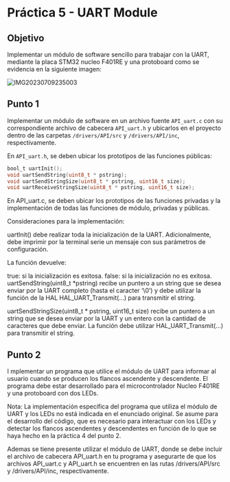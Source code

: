 # Práctica 5 - UART Module

## Objetivo
Implementar un módulo de software sencillo para trabajar con la UART, mediante la placa STM32 nucleo F401RE y una protoboard como se evidencia en la siguiente imagen:

![IMG20230709235003](https://github.com/Kzamudioq/PdM_workspace/assets/138271936/059471ee-503e-4b96-99ed-950b68302af8)

## Punto 1
Implementar un módulo de software en un archivo fuente `API_uart.c` con su correspondiente archivo de cabecera `API_uart.h` y ubicarlos en el proyecto dentro de las carpetas `/drivers/API/src` y `/drivers/API/inc`, respectivamente.

En `API_uart.h`, se deben ubicar los prototipos de las funciones públicas:

```c
bool_t uartInit();
void uartSendString(uint8_t * pstring);
void uartSendStringSize(uint8_t * pstring, uint16_t size);
void uartReceiveStringSize(uint8_t * pstring, uint16_t size);
```

En API_uart.c, se deben ubicar los prototipos de las funciones privadas y la implementación de todas las funciones de módulo, privadas y públicas.

Consideraciones para la implementación:

uartInit() debe realizar toda la inicialización de la UART. Adicionalmente, debe imprimir por la terminal serie un mensaje con sus parámetros de configuración.

La función devuelve:

true: si la inicialización es exitosa.
false: si la inicialización no es exitosa.
uartSendString(uint8_t *pstring) recibe un puntero a un string que se desea enviar por la UART completo (hasta el caracter ‘\0’) y debe utilizar la función de la HAL HAL_UART_Transmit(...) para transmitir el string.

uartSendStringSize(uint8_t * pstring, uint16_t size) recibe un puntero a un string que se desea enviar por la UART y un entero con la cantidad de caracteres que debe enviar. La función debe utilizar HAL_UART_Transmit(...) para transmitir el string.

## Punto 2
I
mplementar un programa que utilice el módulo de UART para informar al usuario cuando se producen los flancos ascendente y descendente. El programa debe estar desarrollado para el microcontrolador Nucleo F401RE y una protoboard con dos LEDs.

Nota: La implementación específica del programa que utiliza el módulo de UART y los LEDs no está indicada en el enunciado original. Se asume para el desarrollo del código, que es necesario para interactuar con los LEDs y detectar los flancos ascendentes y descendentes en función de lo que se haya hecho en la práctica 4 del punto 2.

Ademas se tiene presente  utilizar el módulo de UART, donde se debe incluir el archivo de cabecera API_uart.h en tu programa y asegurarte de que los archivos API_uart.c y API_uart.h se encuentren en las rutas /drivers/API/src y /drivers/API/inc, respectivamente.


